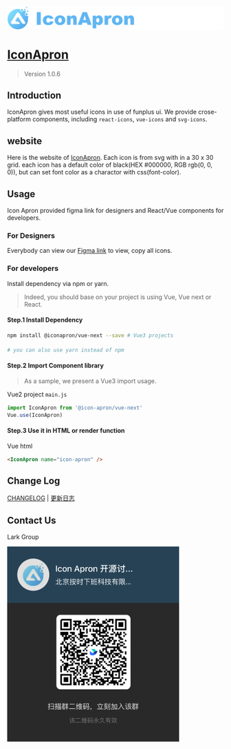 ![IconApron](https://github.com/offontime/IconApron/raw/master/assets/images/github-logo.png)
# [IconApron](https://iconapron.offontime.com)

> Version 1.0.6

## Introduction
IconApron gives most useful icons in use of funplus ui. We provide crose-platform components, including `react-icons`, `vue-icons` and `svg-icons`. 

## website
Here is the website of [IconApron](https://icon.apron.design). Each icon is from svg with in a 30 x 30 grid. each icon has a default color of black(HEX #000000, RGB rgb(0, 0, 0)), but can set font color as a charactor with css(font-color).

## Usage
Icon Apron provided figma link for designers and React/Vue components for developers.

### For Designers
Everybody can view our [Figma link](https://www.figma.com/file/dWeZkVJM2ORioY2w1YTTvB/Icon-Apron?node-id=12%3A1603) to view, copy all icons.

### For developers
Install dependency via npm or yarn.

> Indeed, you should base on your project is using Vue, Vue next or React.

#### Step.1 Install Dependency
```bash
npm install @iconapron/vue-next --save # Vue3 projects

# you can also use yarn instead of npm
```

#### Step.2 Import Component library
> As a sample, we present a Vue3 import usage.

Vue2 project `main.js`
```javascript
import IconApron from '@icon-apron/vue-next'
Vue.use(IconApron)
```

#### Step.3 Use it in HTML or render function

Vue html
```html
<IconApron name="icon-apron" />
```

## Change Log

[CHANGELOG](https://github.com/offontime/IconApron/blob/master/CHANGELOG.md) | [更新日志](https://github.com/offontime/IconApron/blob/master/CHANGELOG.zh-cn.md)

## Contact Us
Lark Group

<img src="https://github.com/offontime/IconApron/raw/master/assets/images/lark-group-qr.png" width="400px" />

